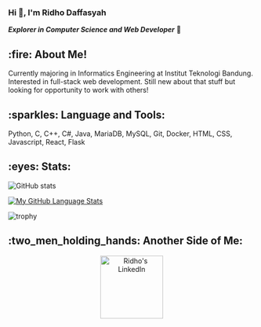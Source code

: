<h3> Hi 👋, I'm Ridho Daffasyah </h3>

***Explorer in Computer Science and Web Developer*** 🚀 

<h2> :fire: About Me! </h2>
Currently majoring in Informatics Engineering at Institut Teknologi Bandung. Interested in full-stack web development. Still new about that stuff but looking for opportunity to work with others!

<h2> :sparkles: Language and Tools: </h2>
Python, C, C++, C#, Java, MariaDB, MySQL, Git, Docker, HTML, CSS, Javascript, React, Flask

<h2> :eyes: Stats: </h2>

![GitHub stats](https://github-readme-stats.vercel.app/api?username=ridhodaffasyah&show_icons=true&theme=tokyonight)

[![My GitHub Language Stats](https://github-readme-stats.vercel.app/api/top-langs/?username=ferdyirawanfw&layout=compact&count-private=true&theme=tokyonight)]()

![trophy](https://github-profile-trophy.vercel.app/?username=ridhodaffasyah)

<h2> :two_men_holding_hands: Another Side of Me: </h2>
<div align="center">
  <a href="https://www.linkedin.com/in/ridho-daffasyah/">
  <img alt="Ridho's LinkedIn" width="128px" src="https://img.shields.io/badge/LinkedIn-0077B5?style=for-the-badge&logo=linkedin&logoColor=white" />
  </a>
</div>
